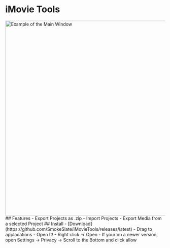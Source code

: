 # iMovie Tools
<img width="612" alt="Example of the Main Window" src="https://github.com/user-attachments/assets/12f723b9-aad5-4d23-bd47-501504eea754" />
## Features
- Export Projects as .zip
- Import Projects
- Export Media from a selected Project
## Install
- [Download](https://github.com/SmokeSlate/iMovieTools/releases/latest)
- Drag to applacations
- Open It!
  - Right click -> Open
  - If your on a newer version, open Settings -> Privacy -> Scroll to the Bottom and click allow
